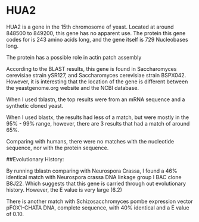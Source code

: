 # HUA2

HUA2 is a gene in the 15th chromosome of yeast. Located at around 848500 to 849200, this gene has no apparent use.
The protein this gene codes for is 243 amino acids long, and the gene itself is 729 Nucleobases long.

The protein has a possible role in actin patch assembly

According to the BLAST results, this gene is found in Saccharomyces cerevisiae strain ySR127, and Saccharomyces cerevisiae strain BSPX042. However, it is interesting that the location of the gene is different between the yeastgenome.org website and the NCBI database.

When I used tblastn, the top results were from an mRNA sequence and a synthetic cloned yeast.

When I used blastx, the results had less of a match, but were mostly in the 95% - 99% range, however, there are 3 results that had a match of around 65%.

Comparing with humans, there were no matches with the nucleotide sequence, nor with the protein sequence. 

##Evolutionary History:

By running tblastn comparing with Neurospora Crassa, I found a 46% identical match with Neurospora crassa DNA linkage group I BAC clone B8J22. Which suggests that this gene is carried through out evolutionary history. However, the E value is very large (6.2)

There is another match with Schizosacchromyces pombe expression vector pFOX1-CHATA DNA, complete sequence, with 40% identical and a E value of 0.10.
